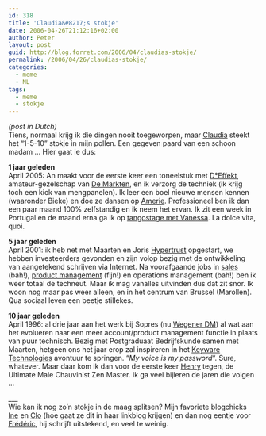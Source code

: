 ```yaml
---
id: 318
title: 'Claudia&#8217;s stokje'
date: 2006-04-26T21:12:16+02:00
author: Peter
layout: post
guid: http://blog.forret.com/2006/04/claudias-stokje/
permalink: /2006/04/26/claudias-stokje/
categories:
  - meme
  - NL
tags:
  - meme
  - stokje
---
```

_(post in Dutch)_  
Tiens, normaal krijg ik die dingen nooit toegeworpen, maar [Claudia](http://claudiaschiepers.typepad.com/claudias_blog/2006/04/stokje.html) steekt het &#8220;1-5-10&#8221; stokje in mijn pollen. Een gegeven paard van een schoon madam &#8230; Hier gaat ie dus:

**1 jaar geleden**  
April 2005: An maakt voor de eerste keer een toneelstuk met [D°Effekt](http://d-effekt.blogspot.com/), amateur-gezelschap van [De Markten](http://www.demarkten.be/), en ik verzorg de techniek (ik krijg toch een kick van mengpanelen). Ik leer een boel nieuwe mensen kennen (waaronder Bieke) en doe ze dansen op [Amerie](http://blog.forret.com/2005/03/just-one-thing-from-amerie/). Professioneel ben ik dan een paar maand 100% zelfstandig en ik neem het ervan. Ik zit een week in Portugal en de maand erna ga ik op [tangostage met Vanessa](http://blog.forret.com/2005/05/la-gamba-sinistra-italian-tango/). La dolce vita, quoi.  
<!--more-->

  
**5 jaar geleden**  
April 2001: ik heb net met Maarten en Joris [Hypertrust](http://www.hypertrust.com) opgestart, we hebben investeerders gevonden en zijn volop bezig met de ontwikkeling van aangetekend schrijven via Internet. Na voorafgaande jobs in [sales](http://www.keyware.com) (bah!), [product management](http://www.globalsign.net) (fijn!) en operations management (bah!) ben ik weer totaal de techneut. Maar ik mag vanalles uitvinden dus dat zit snor. Ik woon nog maar pas weer alleen, en in het centrum van Brussel (Marollen). Qua sociaal leven een beetje stillekes.

**10 jaar geleden**  
April 1996: al drie jaar aan het werk bij Sopres (nu [Wegener DM](http://www.wegenerdm.be/)) al wat aan het evolueren naar een meer account/product management functie in plaats van puur technisch. Bezig met Postgraduaat Bedrijfskunde samen met Maarten, hetgeen ons het jaar erop zal inspireren in het [Keyware Technologies](http://www.keyware.com/) avontuur te springen. &#8220;_My voice is my password_&#8220;. Sure, whatever. Maar daar kom ik dan voor de eerste keer [Henry](http://www.minassian.com/) tegen, de Ultimate Male Chauvinist Zen Master. Ik ga veel bijleren de jaren die volgen &#8230;

\___  
Wie kan ik nog zo&#8217;n stokje in de maag splitsen? Mijn favoriete blogchicks [Ine](http://mastuvu.typepad.com/tu_las_vu) en [Clo](http://babynox.blogspot.com) (hoe gaat ze dit in haar linkblog krijgen) en dan nog eentje voor [Frédéric](http://www.druppels.be), hij schrijft uitstekend, en veel te weinig.